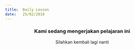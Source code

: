 ```yaml
---
title:  Daily Lesson
date:   25/02/2018
---
```


### <center>Kami sedang mengerjakan pelajaran ini</center>
<center>Silahkan kembali lagi nanti</center>